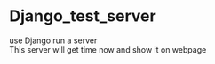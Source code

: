 # Django_test_server
use Django run a server<br>
This server will get time now and show it on webpage
